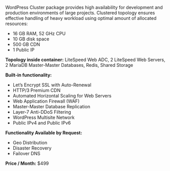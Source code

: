 WordPress Cluster package provides high availability for development and production environments of large projects. Clustered topology ensures effective handling of heavy workload using optimal amount of allocated resources:

* 16 GB RAM, 52 GHz CPU
* 10 GB disk space
* 500 GB CDN
* 1 Public IP

**Topology inside container:**  LiteSpeed Web ADC, 2 LiteSpeed Web Servers, 2 MariaDB Master-Master Databases, Redis, Shared Storage

**Built-in functionality:**

* Let’s Encrypt SSL with Auto-Renewal
* HTTP/3 Premium CDN
* Automated Horizontal Scaling for Web Servers
* Web Application Firewall (WAF)
* Master-Master Database Replication
* Layer-7 Anti-DDoS Filtering
* WordPress Multisite Network
* Public IPv4 and Public IPv6

**Functionality Available by Request:**
* Geo Distribution
* Disaster Recovery
* Failover DNS

**Price / Month:** $499
